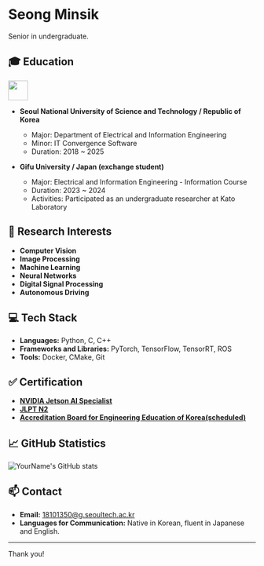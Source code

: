 # Seong Minsik
Senior in undergraduate.
## 🎓 Education
<img src="https://github.com/minvamos/minvamos/assets/122091776/cb3291ff-9ad6-4d38-966a-d63c6261ec5d" height="40">

- **Seoul National University of Science and Technology / Republic of Korea**
  - Major: Department of Electrical and Information Engineering
  - Minor: IT Convergence Software
  - Duration: 2018 ~ 2025

- **Gifu University / Japan (exchange student)**
  - Major: Electrical and Information Engineering - Information Course
  - Duration: 2023 ~ 2024
  - Activities: Participated as an undergraduate researcher at Kato Laboratory

## 🧳 Research Interests
- **Computer Vision**
- **Image Processing**
- **Machine Learning**
- **Neural Networks**
- **Digital Signal Processing**
- **Autonomous Driving**


## 💻 Tech Stack
- **Languages:** Python, C, C++
- **Frameworks and Libraries:** PyTorch, TensorFlow, TensorRT, ROS
- **Tools:** Docker, CMake, Git

## ✅ Certification
- [**NVIDIA Jetson AI Specialist**](https://developer.nvidia.com/embedded/learn/jetson-ai-certification-programs)
- [**JLPT N2**](https://www.jlpt.jp/e/about/levelsummary.html)
- [**Accreditation Board for Engineering Education of Korea(scheduled)**](http://www.abeek.or.kr/#;)
## 📈 GitHub Statistics
![YourName's GitHub stats](https://github-readme-stats.vercel.app/api?username=minvamos&show_icons=true&theme=radical)


## 📫 Contact
- **Email:** 18101350@g.seoultech.ac.kr
- **Languages for Communication:** Native in Korean, fluent in Japanese and English.
---

Thank you!
